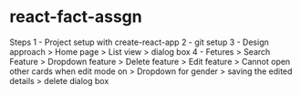# react-fact-assgn

Steps
1 - Project setup with create-react-app
2 - git setup
3 - Design approach
    > Home page
    > List view
    > dialog box
4 - Fetures
    > Search Feature
    > Dropdown feature
    > Delete feature
    > Edit feature
    > Cannot open other cards when edit mode on
    > Dropdown for gender
    > saving the edited details
    > delete dialog box